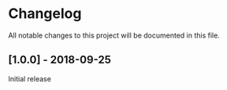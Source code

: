 # Changelog
All notable changes to this project will be documented in this file.

<a name="1.0.0"></a>
## [1.0.0] - 2018-09-25
Initial release
